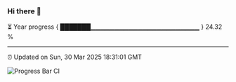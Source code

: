 ### Hi there 👋

⏳ Year progress { ███████▁▁▁▁▁▁▁▁▁▁▁▁▁▁▁▁▁▁▁▁▁▁▁ } 24.32 %

---

⏰ Updated on Sun, 30 Mar 2025 18:31:01 GMT

![Progress Bar CI](https://github.com/DhruviPatel157/GitHub-Actions-Demo/workflows/Progress%20Bar%20CI/badge.svg)
